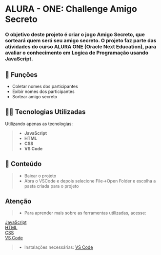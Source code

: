 <h1>ALURA - ONE: Challenge Amigo Secreto</h1>

<h3>O objetivo deste projeto é criar o jogo Amigo Secreto, que sorteará quem será seu amigo secreto. O projeto faz parte das atividades do curso ALURA ONE (Oracle Next Education), para avaliar o conhecimento em Logica de Programação usando JavaScript.</h3>

## 🔧 Funções

- Coletar nomes dos participantes
- Exibir nomes dos participantes
- Sortear amigo secreto

## 👨‍💻 Tecnologias Utilizadas

Utilizando apenas as tecnologias:
> - **JavaScript**
> - **HTML**
> - **CSS**
> - **VS Code**

## 📜 Conteúdo

> - Baixar o projeto
> - Abra o VSCode e depois selecione File->Open Folder e escolha a pasta criada para o projeto

## Atenção ##

> - Para aprender mais sobre as ferramentas utilizadas, acesse:

<a href = "https://developer.mozilla.org/en-US/docs/Web/JavaScript">JavaScript</a></br>
<a href = "https://developer.mozilla.org/en-US/docs/Web/HTML">HTML</a></br>
<a href = "https://developer.mozilla.org/en-US/docs/Web/CSS">CSS</a></br>
<a href = "https://code.visualstudio.com/docs/getstarted/getting-started">VS Code</a></br>

> - Instalações necessárias:
<a href = "https://code.visualstudio.com/download">VS Code</a>